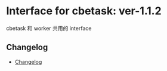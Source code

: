 # Interface for cbetask: ver-1.1.2

cbetask 和 worker 共用的 interface


## Changelog

- [Changelog](CHANGELOG.md)